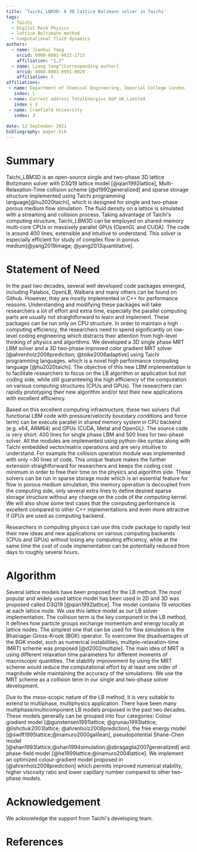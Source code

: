 ```yaml
---
title: 'Taichi_LBM3D: A 3D lattice Bolzmann solver in Taichi'
tags:
  - Taichi
  - Digital Rock Physics
  - lattice Boltzmann method
  - Computational fluid dynamics
authors:
  - name: Jianhui Yang
    orcid: 0000-0001-9622-2713
    affiliation: "1,2"
  - name: Liang Yang^[Corresponding author]
    orcid: 0000-0003-0901-0929
    affiliation: 3
affiliations:
 - name: Department of Chemical Engineering, Imperial College London
   index: 1
 - name: Current address TotalEnergies E&P UK Limited
   index : 2
 - name: Cranfield University
   index: 3
  
date: 12 September 2021
bibliography: paper.bib
---
```


# Summary
Taichi_LBM3D is an open-source single and two-phase 3D lattice Boltzmann solver with D3Q19 lattice model [@qian1992lattice], Multi-Relaxation-Time collision scheme [@d1992generalized] and sparse storage structure implemented using Taichi programming language[@hu2020taichi], which is designed for single and two-phase porous medium flow simulation. The fluid density on a lattice is simulated with a streaming and collision process. Taking advantage of Taichi's computing structure, Taichi_LBM3D can be employed on shared-memory multi-core CPUs or massively parallel GPUs (OpenGL and CUDA). The code is around 400 lines, extensible and intuitive to understand. This solver is especially efficient for study of complex flow in porous medium[@yang2019image; @yang2013quantitative].

# Statement of Need
In the past two decades, several well developed code packages emerged, including Palabos, OpenLB, Walbera and many others can be found on Github. However, they are mostly implemented in C++ for performance reasons. Understanding and modifying these packages will take researchers a lot of effort and extra time, especially the parallel computing parts are usually not straightforward to learn and implement. These packages can be run only on CPU structure. In order to maintain a high computing efficiency, the researchers need to spend significantly on low-level coding engineering which distracts their attention from high-level thinking of physics and algorithms. We developed a 3D single phase MRT LBM solver and a 3D two-phase improved color gradient MRT solver [@ahrenholz2008prediction; @tolke2006adaptive] using Taichi programming languages, which is a novel high performance computing language [@hu2020taichi]. The objective of this new LBM implementation is to facilitate researchers to focus on the LB algorithm or application but not coding side, while still guaranteeing the high efficiency of the computation on various computing structures (CPUs and GPUs). The researchers can rapidly prototyping their new algorithm and/or test their new applications with excellent efficiency. 

Based on this excellent computing infrastructure, these two solvers (full functional LBM code with pressure/velocity boundary conditions and force term) can be execute parallel in shared memory system in CPU backend (e.g. x64, ARM64) and GPUs (CUDA, Metal and OpenGL). The source code is very short: 400 lines for single phase LBM and 500 lines for two-phase solver. All the modules are implemented using python-like syntax along with Taichi embedded vector/matrix operations and are very intuitive to understand. For example the collision operation module was implemented with only ~30 lines of code. This unique feature makes the further extension straightforward for researchers and keeps the coding cost minimum in order to free their time on the physics and algorithm side. These solvers can be run in sparse storage mode which is an essential feature for flow in porous medium simulation, this memory operation is decoupled from the computing side, only several extra lines to define desired sparse storage structure without any change on the code of the computing kernel. We will also show some test cases that the computing performance is excellent compared to other C++ implementations and even more attractive if GPUs are used as computing backend.

Researchers in computing physics can use this code package to rapidly test their new ideas and new applications on various computing backends (CPUs and GPUs) without losing any computing efficiency, while at the same time the cost of code implementation can be potentially reduced from days to roughly several hours.

# Algorithm
Several lattice models have been proposed for the LB method. The most popular and widely used lattice model has been used in 2D and 3D was proposed called D3Q19 [@qian1992lattice]. The model contains 19 velocities at each lattice node. We use this lattice model as our LB solver implementation. The collision term is the key component in the LB method, it defines how particle groups exchange momentum and energy locally at lattice nodes. The simplest one that can be used for flow simulation is the Bhatnagar-Gross-Krook (BGK) operator. To overcome the disadvantages of the BGK model, such as numerical instabilities, multiple-relaxation-time (MRT) scheme was proposed [@d2002multiple]. The main idea of MRT is using different relaxation time parameters for different moments of macroscopic quantities. The stability improvement by using the MRT scheme would reduce the computational effort by at least one order of magnitude while maintaining the accuracy of the simulations. We use the MRT scheme as a collision term in our single and two-phase solver development.

Due to the meso-scopic nature of the LB method, it is very suitable to extend to multiphase, multiphysics application. There have been many multiphase/multicomponent LB models proposed in the past two decades. These models generally can be grouped into four categories: Colour gradient model [@gunstensen1991lattice; @grunau1993lattice; @lishchuk2003lattice; @ahrenholz2008prediction], the free energy model [@swift1995lattice;@inamuro2000galilean], pseudopotential Shane-Chen model [@shan1993lattice;@shan1994simulation;@sbragaglia2007generalized] and phase-field model [@he1999lattice;@inamuro2004lattice]. We implement an optimized colour-gradient model  proposed in [@ahrenholz2008prediction] which permits improved numerical stability, higher viscosity ratio and lower capillary number compared to other two-phase models. 

# Acknowledgement
We acknowledge the support from Taichi's developing team.

# References



